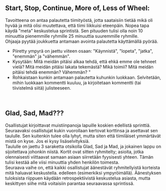 <h2>Start, Stop, Continue, More of, Less of Wheel:</h2>

Tavoitteena on antaa palautetta tiimityöstä, jotta saataisiin tietää mikä oli hyvää ja mitä olisi muutettava, että tiimi liikkuisi eteenpäin. Nopea tapa käydä "meta" keskustelua sprintistä. Sen pituuden tulisi olla noin 10 minuuttia pienemmille ryhmille 25 minuuttia suuremmille ryhmille. 
<br>
Ohjaaja pyytää joukkuetta antamaan avointa palautetta käyttämällä pyörää.
<br>
    <ul>
    <li>Piiretty ympyrä on jaettu viiteen osaan: "Käynnistä", "lopeta", "jatka", "enemmän" ja "vähemmän".</li>
    <li>Kysytään: Mitä meidän pitäisi alkaa tehdä, että ehkä emme ole tehneet vielä? Mitä meidän pitäisi lakata tekemästä? Mikä toimii? Mitä meidän pitäisi tehdä enemmän? Vähemmän? "</li>
    <li>Rohkaistaan kunkin antamaan palautetta kuhunkin luokkaan. Selvitetään, mihin luokkaan kommentti kuuluu, ja kirjoitetaan kommentti (tai tiivistelmä siitä) julisteeseen.</li>
   </ul>
<br>
<h2>Glad, Sad, Mad???</h2>
Osallistujat kirjoittavat muistiinpanoja lapuille koskien edellistä sprinttiä. Seuraavaksi osallistujat kukin vuorollaan kertovat korttinsa ja asettavat sen taululle. Sen kuitenkin tulee olla lyhyt, mutta siten että tiimiläiset ymmärtävät mistä on kyse. Jos ei kysy lisäselvityksiä. 
<br>
Taululle on jaettu 3 saraketta otsikolla Glad, Sad ja Mad, ja jokainen lappu on sijoitettava johonkin niistä.
Kortit ovat sitten ryhmitelty; asioita, jotka olennaisesti viittaavat samaan asiaan siirretään fyysisesti yhteen. Tämän tulisi kestää alle viisi minuuttia yhden henkilön toimesta.
<br>
Seuraava vaihe on, että kaikki osallistujat äänestävät ryhmitellyistä korteista mitä haluavat keskustella. edelleen (esimerkiksi ympyröimällä). Äänestyksen tuloksista riippuen käydään retrospektiivistä keskustelua asiasta, mutta keskittyen siihe mitä voitaisiin parantaa seuraavassa sprintissä.
